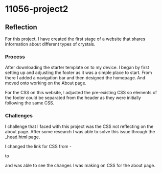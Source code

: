 # 11056-project2

## Reflection

For this project, I have created the first stage of a website that shares information about different types of crystals. 

### Process

After downloading the starter template on to my device. I began by first setting up and adjusting the footer as it was a simple place to start. From there I added a navigation bar and then designed the homepage. And moved onto working on the About page.

For the CSS on this website, I adjusted the pre-existing CSS so elements of the footer could be separated from the header as they were initially following the same CSS.


### Challenges

I challenge that I faced with this project was the CSS not reflecting on the about page. After some research I was able to solve this issue through the _head.html page. 

I changed the link for CSS from -

<link rel="stylesheet" href="{{ 'assets/css/styles.css' }}">

to

<link rel="stylesheet" href="{{ '/assets/css/styles.css' }}">

and was able to see the changes I was making on CSS for the about page. 
